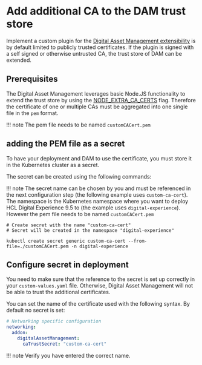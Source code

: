 # Add additional CA to the DAM trust store

Implement a custom plugin for the [Digital Asset Management extensibility](../../../../../../manage_content/digital_assets/configuration/dam_extensibility/configure_dam_extensibility.md) is by default limited to publicly trusted certificates. If the plugin is signed with a self signed or otherwise untrusted CA, the trust store of DAM can be extended.

## Prerequisites
The Digital Asset Management leverages basic Node.JS functionality to extend the trust store by using the [NODE_EXTRA_CA_CERTS](https://nodejs.org/api/cli.html#node_extra_ca_certsfile) flag. Therefore the certificate of one or multiple CAs must be aggregated into one single file in the `pem` format.

!!! note
    The pem file needs to be named `customCACert.pem`

## adding the PEM file as a secret

To have your deployment and DAM to use the certificate, you must store it in the Kubernetes cluster as a secret.

The secret can be created using the following commands:

!!! note
    The secret name can be chosen by you and must be referenced in the next configuration step (the following example uses `custom-ca-cert`). The namespace is the Kubernetes namespace where you want to deploy HCL Digital Experience 9.5 to (the example uses `digital-experience`). However the pem file needs to be named `customCACert.pem`

```
# Create secret with the name "custom-ca-cert"
# Secret will be created in the namespace "digital-experience"

kubectl create secret generic custom-ca-cert --from-file=./customCACert.pem -n digital-experience 
```

## Configure secret in deployment

You need to make sure that the reference to the secret is set up correctly in your `custom-values.yaml` file. Otherwise, Digital Asset Management will not be able to trust the additional certificates.

You can set the name of the certificate used with the following syntax. By default no secret is set:

```yaml
# Networking specific configuration
networking:
  addon:
    digitalAssetManagement:
      caTrustSecret: "custom-ca-cert"
```

!!! note
    Verify you have entered the correct name.